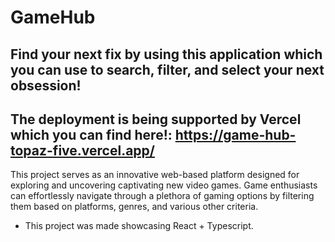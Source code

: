 # GameHub 
## Find your next fix by using this application which you can use to search, filter, and select your next obsession!
## The deployment is being supported by Vercel which you can find here!: https://game-hub-topaz-five.vercel.app/

This project serves as an innovative web-based platform designed for exploring and uncovering captivating new video games. Game enthusiasts can effortlessly navigate through a plethora of gaming options by filtering them based on platforms, genres, and various other criteria.
* This project was made showcasing React + Typescript. 

